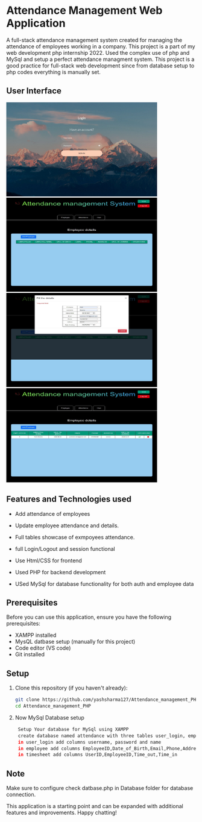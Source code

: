 # Attendance Management Web Application

A full-stack attendance management system created for managing the attendance of employees working in a company. This project is a part of my web development php internship 2022. Used the complex use of php and MySql and setup a perfect attendance managment system. This project is a good practice for full-stack web development since from database setup to php codes everything is manually set.

## User Interface
<img src="./images/1.jpeg" width="400" height="250"> <img src="./images/2.jpeg" width="400" height="250"> 
<img src="./images/3.jpeg" width="400" height="250"> <img src="./images/4.jpeg" width="400" height="250"> 

## Features and Technologies used

- Add attendance of employees

- Update employee attendance and details.

- Full tables showcase of exmpoyees attendance.

- full Login/Logout and session functional

- Use Html/CSS for frontend

- Used PHP for backend development

- USed MySql for database functionality for both auth and employee data
 
## Prerequisites

Before you can use this application, ensure you have the following prerequisites:

- XAMPP installed
- MysQL datbase setup (manually for this project)
- Code editor (VS code)
- Git installed

## Setup

1. Clone this repository (if you haven't already):

   ```bash
   git clone https://github.com/yashsharma127/Attendance_management_PHP.git
   cd Attendance_management_PHP
   ```

2. Now MySql Database setup

   ```bash
    Setup Your database for MySql using XAMPP
    create database named attendance with three tables user_login, employee and timesheet
    in user_login add columns username, password and name
    in employee add columns EmployeeID,Date_of_Birth,Email,Phone,Address,Date_of_Joining,Lastname,Firstname
    in timesheet add columns UserID,EmployeeID,Time_out,Time_in
   ```

## Note

Make sure to configure check datbase.php in Database folder for database connection.

This application is a starting point and can be expanded with additional features and improvements. Happy chatting!
 
